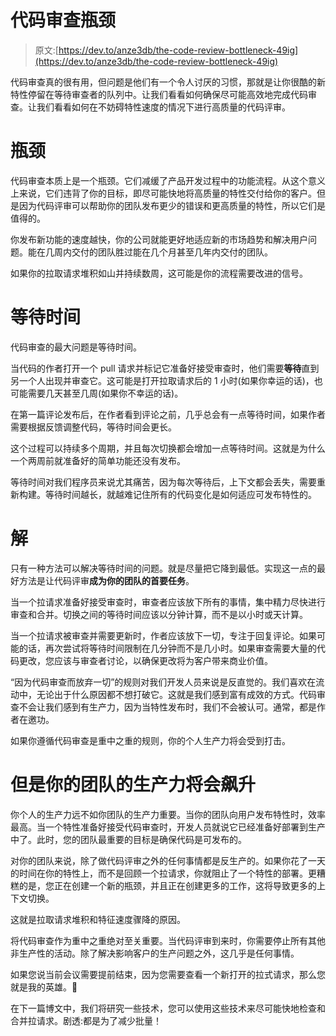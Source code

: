 # 代码审查瓶颈

> 原文:[https://dev.to/anze3db/the-code-review-bottleneck-49ig](https://dev.to/anze3db/the-code-review-bottleneck-49ig)

代码审查真的很有用，但问题是他们有一个令人讨厌的习惯，那就是让你很酷的新特性停留在等待审查者的队列中。让我们看看如何确保尽可能高效地完成代码审查。让我们看看如何在不妨碍特性速度的情况下进行高质量的代码评审。

# [](#the-bottleneck)瓶颈

代码审查本质上是一个瓶颈。它们减缓了产品开发过程中的功能流程。从这个意义上来说，它们违背了你的目标，即尽可能快地将高质量的特性交付给你的客户。但是因为代码评审可以帮助你的团队发布更少的错误和更高质量的特性，所以它们是值得的。

你发布新功能的速度越快，你的公司就能更好地适应新的市场趋势和解决用户问题。能在几周内交付的团队胜过能在几个月甚至几年内交付的团队。

如果你的拉取请求堆积如山并持续数周，这可能是你的流程需要改进的信号。

# [](#the-wait-time)等待时间

代码审查的最大问题是等待时间。

当代码的作者打开一个 pull 请求并标记它准备好接受审查时，他们需要**等待**直到另一个人出现并审查它。这可能是打开拉取请求后的 1 小时(如果你幸运的话)，也可能需要几天甚至几周(如果你不幸运的话)。

在第一篇评论发布后，在作者看到评论之前，几乎总会有一点等待时间，如果作者需要根据反馈调整代码，等待时间会更长。

这个过程可以持续多个周期，并且每次切换都会增加一点等待时间。这就是为什么一个两周前就准备好的简单功能还没有发布。

等待时间对我们程序员来说尤其痛苦，因为每次等待后，上下文都会丢失，需要重新构建。等待时间越长，就越难记住所有的代码变化是如何适应可发布特性的。

# [](#the-solution)解

只有一种方法可以解决等待时间的问题。就是尽量把它降到最低。实现这一点的最好方法是让代码评审**成为你的团队的首要任务**。

当一个拉请求准备好接受审查时，审查者应该放下所有的事情，集中精力尽快进行审查和合并。切换之间的等待时间应该以分钟计算，而不是以小时或天计算。

当一个拉请求被审查并需要更新时，作者应该放下一切，专注于回复评论。如果可能的话，再次尝试将等待时间限制在几分钟而不是几小时。如果审查需要大量的代码更改，您应该与审查者讨论，以确保更改将为客户带来商业价值。

“因为代码审查而放弃一切”的规则对我们开发人员来说是反直觉的。我们喜欢在流动中，无论出于什么原因都不想打破它。这就是我们感到富有成效的方式。代码审查不会让我们感到有生产力，因为当特性发布时，我们不会被认可。通常，都是作者在邀功。

如果你遵循代码审查是重中之重的规则，你的个人生产力将会受到打击。

# 但是你的团队的生产力将会飙升

你个人的生产力远不如你团队的生产力重要。当你的团队向用户发布特性时，效率最高。当一个特性准备好接受代码审查时，开发人员就说它已经准备好部署到生产中了。此时，您的团队最重要的目标是确保代码是可发布的。

对你的团队来说，除了做代码评审之外的任何事情都是反生产的。如果你花了一天的时间在你的特性上，而不是回顾一个拉请求，你就阻止了一个特性的部署。更糟糕的是，您正在创建一个新的瓶颈，并且正在创建更多的工作，这将导致更多的上下文切换。

这就是拉取请求堆积和特征速度骤降的原因。

将代码审查作为重中之重绝对至关重要。当代码评审到来时，你需要停止所有其他非生产性的活动。除了解决影响客户的生产问题之外，这几乎是任何事情。

如果您说当前会议需要提前结束，因为您需要查看一个新打开的拉式请求，那么您就是我的英雄。🤙

在下一篇博文中，我们将研究一些技术，您可以使用这些技术来尽可能快地检查和合并拉请求。剧透:都是为了减少批量！